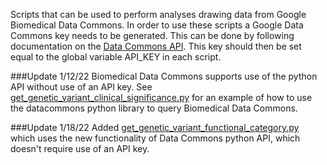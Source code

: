 Scripts that can be used to perform analyses drawing data from Google Biomedical Data Commons. In order to use these scripts a Google Data Commons key needs to be generated. This can be done by following documentation on the [Data Commons API](https://docs.datacommons.org/api/). This key should then be set equal to the global variable API_KEY in each script.

###Update 1/12/22
Biomedical Data Commons supports use of the python API without use of an API key. See [get_genetic_variant_clinical_significance.py](https://github.com/OroLabStanford/SNP_Prioritization_Pipeline/edit/main/BiomedicalDataCommons/get_genetic_variant_clinical_significance.py) for an example of how to use the datacommons python library to query Biomedical Data Commons.

###Update 1/18/22
Added [get_genetic_variant_functional_category.py](https://github.com/OroLabStanford/SNP_Prioritization_Pipeline/tree/main/BiomedicalDataCommons) which uses the new functionality of Data Commons python API, which doesn't require use of an API key.
